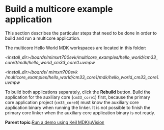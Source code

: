 # Build a multicore example application 

This section describes the particular steps that need to be done in order to build and run a multicore application.

The multicore Hello World MDK workspaces are located in this folder:

*<install\_dir\>/boards/mimxrt700evk/multicore\_examples/hello\_world/cm33\_core0/mdk/hello\_world\_cm33\_core0.uvmpw*

*<install\_dir\>/boards/ mimxrt700evk /multicore\_examples/hello\_world/cm33\_core1/mdk/hello\_world\_cm33\_core1.uvmpw*

To build both applications separately, click the **Rebuild** button. Build the application for the auxiliary core \(`cm33_core1`\) first, because the primary core application project \(`cm33_core0`\) must know the auxiliary core application binary when running the linker. It is not possible to finish the primary core linker when the auxiliary core application binary is not ready.

**Parent topic:**[Run a demo using Keil MDK/μVision](../topics/run_a_demo_using_keil_mdk_vision.md)

